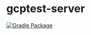 # gcptest-server

[![Gradle Package](https://github.com/destroydata/gcptest-server/actions/workflows/ci.yml/badge.svg)](https://github.com/destroydata/gcptest-server/actions/workflows/ci.yml)
